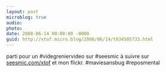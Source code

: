 ```yaml
---
layout: post
microblog: true
audio: 
photo: 
date: 2008-06-14 00:00:00 -0000
guid: http://xtof.micro.blog/2008/06/14/t834505733.html
---
```

parti pour un #videgreniervideo sur #seesmic à suivre sur [seesmic.com/xtof](http://seesmic.com/xtof) et mon flickr. #maviesansbug #reposmental
